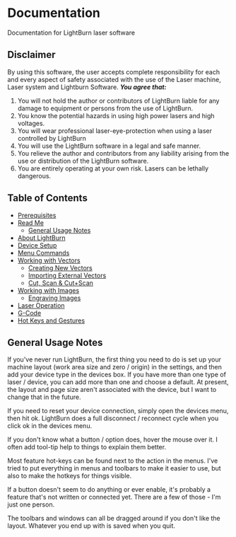 # Documentation
Documentation for LightBurn laser software

## Disclaimer
By using this software, the user accepts complete responsibility for each and every
aspect of safety associated with the use of the Laser machine, Laser system and
Lightburn Software.
***You agree that:***
1. You will not hold the author or contributors of LightBurn liable for any damage to
equipment or persons from the use of LightBurn.
2. You know the potential hazards in using high power lasers and high voltages.
3. You will wear professional laser-eye-protection when using a laser controlled by
LightBurn
4. You will use the LightBurn software in a legal and safe manner.
5. You relieve the author and contributors from any liability arising from the use or
distribution of the LightBurn software.
6. You are entirely operating at your own risk. Lasers can be lethally dangerous.


## Table of Contents
* [Prerequisites](PreReq.md)
* [Read Me](README.md)
  * [General Usage Notes](#generalUsage)
* [About LightBurn](AboutLightBurn.md)
* [Device Setup](DeviceWizard.md)
* [Menu Commands](MenuCommands.md)
* [Working with Vectors](WorkingWithVectors.md)
  * [Creating New Vectors](CreatingNewVectors.md)
  * [Importing External Vectors](ImportingExternalVectors.md)
  * [Cut, Scan & Cut+Scan](Operations.md)
* [Working with Images](WorkingWithImages.md)
  * [Engraving Images](EngravingImages.md)
* [Laser Operation](LaserOperation.md)
* [G-Code](G-Code.md)
* [Hot Keys and Gestures](HotKeys.md)
<a name="generalUsage"></a>
## General Usage Notes
If you've never run LightBurn, the first thing you need to do is set up your machine layout (work area size and zero / origin) in the settings, and then add your device type in the devices box.  If you have more than one type of laser / device, you can add more than one and choose a default.  At present, the layout and page size aren't associated with the device, but I want to change that in the future.

If you need to reset your device connection, simply open the devices menu, then hit ok.  LightBurn does a full disconnect / reconnect cycle when you click ok in the devices menu.

If you don't know what a button / option does, hover the mouse over it.  I often add tool-tip help to things to explain them better.

Most feature hot-keys can be found next to the action in the menus.  I've tried to put everything in menus and toolbars to make it easier to use, but also to make the hotkeys for things visible.

If a button doesn't seem to do anything or ever enable, it's probably a feature that's not written or connected yet.  There are a few of those - I'm just one person.

The toolbars and windows can all be dragged around if you don't like the layout.  Whatever you end up with is saved when you quit.


